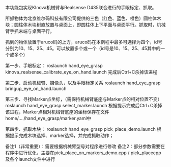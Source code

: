 本功能包实现KInova机械臂与Realsense D435联合进行的手眼标定、抓取。

所抓物体为北京维尔码科技有限公司提供的三色（红色、蓝色、橙色）圆柱体木块；圆柱体木块树直放置与桌面上，即圆柱体上下平面与桌面平行。抓取时，机械臂手抓末端与桌面平行。

抓到的物体放置于aruco码的上方，aruco码在本例程中最多可选择为四个，id号分别为10、15、25、45。可以放置多个或一个（id号是10、15、25、45其中的一个或多个）


第一步、手眼标定：
    roslaunch hand_eye_grasp kinova_realsense_calibrate_eye_on_hand.launch
    完成后Ctrl+C杀掉该进程

第二步、启动机械臂、摄像头，以及手眼标定关系
    roslaunch hand_eye_grasp bringup_eye_on_hand.launch 

第三步、寻找Marker点坐标，（需保持机械臂底座与Marker点的相对位置不变）
    roslaunch hand_eye_grasp select_marker.launch
    根据提示完成后Ctrl+C杀掉该进程，Marker点相对机械臂底座的坐标保存在文件home/..../hand_eye_grasp/marker.yaml中

第四步、抓取木块：
    roslaunch hand_eye_grasp pick_place_demo.launch
    根据提示完成木块选择、marker选择，并完成抓取动作；


备注1（非常重要）：需要根据机械臂型号对程序进行修改
备注2：部分参数需要在程序中进行优化，主要在pick_place_on_markers_demo.cpp /              pick_placecpp 及各个launch文件中进行

